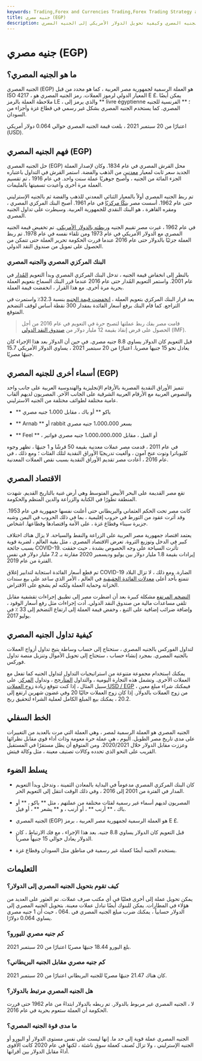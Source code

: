 ```yaml
---
keywords: Trading,Forex and Currencies Trading,Forex Trading Strategy and Education,Strategy and Education
title: جنيه مصري (EGP)
description: الجنيه المصري أو الجنيه المصري هو العملة الرسمية في مصر. تعرف على تاريخ الجنيه المصري وكيفية تحويل الدولار الأمريكي إلى الجنيه المصري.
---
```


# جنيه مصري (EGP)
## ما هو الجنيه المصري؟

الجنيه المصري (EGP) هو العملة الرسمية لجمهورية مصر العربية ، كما هو محدد من قبل ISO 4217 ، المعيار الدولي لرموز العملات. رمز الجنيه المصري هو E £. يمكن أيضًا ملاحظة العملة بالرمز LE ، والذي يرمز إلى ** livre égyptienne ؛ ** الفرنسية للجنيه المصري. كما يستخدم الجنيه المصري بشكل غير رسمي في قطاع غزة وأجزاء من السودان.

اعتبارًا من 20 سبتمبر 2021 ، بلغت قيمة الجنيه المصري حوالي 0.064 دولار أمريكي (USD).

## فهم الجنيه المصري (EGP)

حل الجنيه المصري (EGP) محل القرش المصري في عام 1834. وكان لإصدار العملة الجديد سعر ثابت لمعيار [معدنين](/bimetallic) من الذهب والفضة. استمر القرش في التداول باعتباره الجزء المائة من الجنيه ، وأصبح جوهريًا عملة سنت واحد. في عام 1916 ، تم تقسيم العملة مرة أخرى وأعيدت تسميتها بالمليمات.

تم ربط الجنيه المصري أولاً بالمعيار الثنائي المعدني للذهب والفضة ثم بالجنيه الإسترليني حتى عام 1962. أسست مصر [بنكًا مركزيًا](/centralbank) في عام 1961. أصبح البنك المركزي المصري ، ومقره القاهرة ، هو البنك النقدي للجمهورية العربية. وسيطرت على تداول الجنيه المصري.

في عام 1962 ، غيرت مصر تقييم الجنيه [وربطته بالدولار الأمريكي](/currency-peg). تم تخفيض قيمة الجنيه المصري مع الدولار الأمريكي في عام 1973 ومن تلقاء نفسه في عام 1978. تم ربط العملة جزئيًا بالدولار حتى عام 2016 عندما قررت الحكومة تحرير العملة حتى تتمكن من الحصول على تمويل من صندوق النقد الدولي.

### البنك المركزي المصري والجنيه المصري

بالنظر إلى انخفاض قيمة الجنيه ، تدخل البنك المركزي المصري وبدأ التعويم [المُدار](/managed-currency) في عام 2001. واستمر التعويم المُدار حتى عام 2016 عندما قرر البنك السماح بتعويم العملة بحرية مرة أخرى. مع هذا القرار ، انخفضت قيمة العملة.

بعد قرار البنك المركزي بتعويم العملة ، [انخفضت قيمة الجنيه](/devaluation) بنسبة 32.3٪ واستمرت في التراجع. كما قام البنك برفع أسعار الفائدة بمقدار 300 نقطة أساس لوقف التضخم المتوقع.

> قامت مصر بفك ربط عملتها لتصبح حرة في التعويم في عام 2016 من أجل الحصول على قرض إنقاذ بقيمة 12 مليار دولار من [صندوق النقد الدولي](/imf) (IMF).

>

قبل التعويم كان الدولار يساوي 8.8 جنيه مصري. في حين أن الدولار بعد هذا الإجراء كان يعادل نحو 15 جنيها مصريا. اعتبارًا من 20 سبتمبر 2021 ، يساوي الدولار الأمريكي 15.7 جنيهًا مصريًا.

## أسماء أخرى للجنيه المصري (EGP)

تتميز الأوراق النقدية المصرية بالأرقام الإنجليزية والهندوسية العربية على جانب واحد والنصوص العربية مع الأرقام العربية الشرقية على الجانب الآخر. المصريون لديهم ألقاب عامية مختلفة لطوائف مختلفة من الجنيه الاسترليني.

- ** باكو ** أو باك ، مقابل 1،000 جنيه مصري

- ** Arnab ** أو rabbit بسعر 1،000،000 جنيه مصري

- ** Feel ** ، أو الفيل ، مقابل 1،000،000،000 جنيه مصري فواتير

في عام 2011 ، قدمت مصر عملات معدنية بقيمة 50 قرشًا و 1 جنيهًا ، تظهر وجوه كليوباترا وتوت عنخ آمون ، وألغيت تدريجيًا الأوراق النقدية لتلك الفئات ؛ ومع ذلك ، في عام 2016 ، أعادت مصر تقديم الأوراق النقدية بسبب نقص العملات المعدنية.

## الاقتصاد المصري

تقع مصر القديمة على البحر الأبيض المتوسط وهي أرض غنية بالتاريخ القديم. شهدت المنطقة تطورًا في الكتابة والزراعة والدين المنظم والحكومة.

كانت مصر تحت الحكم العثماني والبريطاني حتى أعلنت نفسها جمهورية في عام 1953. وقد أثرت عقود من التورط في حروب إقليمية ، بما في ذلك الحروب في اليمن وشبه جزيرة سيناء وقطاع غزة ، على الأمة واقتصادها وقطاعها. اشخاص.

يعتمد اقتصاد جمهورية مصر العربية على الزراعة والنفط والسياحة. لا يزال هناك اختلاف كبير في الدخل وتوزيع الثروة. تعرض الاقتصاد المصري ، مثل بقية العالم ، لضربة قوية بسبب جائحة COVID-19. تأثرت السياحة على وجه الخصوص بشدة ، حيث حققت إيرادات بقيمة 1.8 مليار دولار بين يوليو وديسمبر 2020 مقارنة بـ 7.2 مليار دولار في نفس الفترة من عام 2019.

تم قطع أسعار الفائدة استجابة لتدابير إغلاق COVID-19 الضارة. ومع ذلك ، لا تزال البلاد تتمتع بأحد أعلى [معدلات الفائدة الحقيقية](/realinterestrate) في العالم ، الأمر الذي ساعد على بيع سندات الخزانة وحماية العملة ولكنه لم يشجع على الاقتراض.

[التضخم المرتفع](/inflation) مشكلة كبيرة بعد أن اضطرت مصر إلى تطبيق إجراءات تقشفية مقابل تلقي مساعدات مالية من صندوق النقد الدولي. أدت إجراءات مثل رفع أسعار الوقود ، وإضافة ضرائب إضافية على التبغ ، وخفض قيمة العملة إلى ارتفاع التضخم إلى 33 ٪ في يوليو 2017.

## كيفية تداول الجنيه المصري

لتداول الفوركس بالجنيه المصري ، ستحتاج إلى حساب وساطة يتيح تداول أزواج العملات بالجنيه المصري. بمجرد إنشاء حساب ، ستحتاج إلى تحويل الأموال وتنزيل منصة تداول فوركس.

يمكنك استخدام مجموعة متنوعة من استراتيجيات التداول لتداول الجنيه كما تفعل مع العملات الأخرى. وتشمل هذه التجارة اليومية ، والتداول [المتأرجح](/swingtrading) ، وتداول [المركز](/positiontrader). على سبيل المثال ، إذا كنت تتوقع زيادة [زوج العملات USD / EGP](/currencypair) ، فيمكنك شراء مبلغ معين من زوج العملات بالدولار. إذا كان زوج العملات حاليًا 20 وفي غضون شهرين ارتفع إلى 20.2 ، يمكنك بيع المبلغ الكامل لعملية الشراء لتحقيق ربح.

## الخط السفلي

الجنيه المصري هو العملة الرسمية لمصر ، وهي العملة التي مرت بالعديد من التغييرات على مدى تاريخ مصر الطويل. اليوم ، هي عملة حرة معومة وذات أداء قوي مقابل نظرائها وعززت مقابل الدولار خلال 2020/2021. ومن المتوقع أن يظل مستقرًا في المستقبل القريب على النحو الذي تحدده وكالات تصنيف معينة ، مثل وكالة فيتش.

## يسلط الضوء

- كان البنك المركزي المصري مدعوماً في البداية بالمعادن الثمينة ، وتدخل وبدأ التعويم المدار في الفترة من 2001 إلى 2016 ، وفي ذلك الوقت انتقل إلى التعويم الحر.

- المصريون لديهم أسماء غير رسمية لفئات مختلفة من عملتهم ، مثل ** باكو ، ** أو باك ، ** أرنب ** ، أو أرنب ، و ** يشعر ** ، أو فيل.

- الجنيه المصري (EGP) هو العملة الرسمية لجمهورية مصر العربية ، برمز E £.

- قبل التعويم كان الدولار يساوي 8.8 جنيه. بعد هذا الإجراء ، مع فك الارتباط ، كان الدولار يعادل حوالي 15 جنيهاً مصرياً.

- يستخدم الجنيه أيضًا كعملة غير رسمية في مناطق مثل السودان وقطاع غزة.

## التعليمات

### كيف تقوم بتحويل الجنيه المصري إلى الدولار؟

يمكن تحويل عملة إلى أخرى فعليًا في أي مكتب صرف عملات. تم العثور على العديد من هؤلاء في المطارات. يمكن للبنوك أيضًا تبادل عملات معينة. بتحويل الجنيه المصري إلى الدولار حسابياً ، يمكنك ضرب مبلغ الجنيه المصري في .064 ، حيث أن 1 جنيه مصري يساوي 0.064 دولارًا.

### كم جنيه مصري لليورو؟

بلغ اليورو 18.44 جنيهًا مصريًا اعتبارًا من 20 سبتمبر 2021.

### كم جنيه مصري مقابل الجنيه البريطاني؟

كان هناك 21.47 جنيهًا مصريًا للجنيه البريطاني اعتبارًا من 20 سبتمبر 2021.

### هل الجنيه المصري مرتبط بالدولار؟

لا ، الجنيه المصري غير مربوط بالدولار. تم ربطه بالدولار ابتداءً من عام 1962 حتى قررت الحكومة أن العملة ستعوم بحرية في عام 2016.

### ما مدى قوة الجنيه المصري؟

الجنيه المصري عملة قوية إلى حد ما. إنها ليست على نفس مستوى الدولار أو اليورو أو الجنيه الإسترليني ، ولا تزال تُصنف كعملة سوق ناشئة ، لكنها في عام 2020 كانت الأقوى أداءً مقابل الدولار بين أقرانها.

